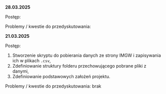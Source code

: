 **28.03.2025**

Postęp:

Problemy / kwestie do przedyskutowania:

**21.03.2025**

Postęp: 
1. Stworzenie skryptu do pobierania danych ze strony IMGW i zapisywania ich w plikach `.csv`, 
2. Zdefiniowanie struktury folderu przechowującego pobrane pliki z danymi,
3. Zdefiniowanie podstawowych założeń projektu.

Problemy / kwestie do przedyskutowania: brak